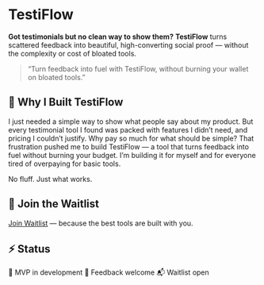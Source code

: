 # TestiFlow

**Got testimonials but no clean way to show them?**
**TestiFlow** turns scattered feedback into beautiful, high-converting social proof — without the complexity or cost of bloated tools.

> “Turn feedback into fuel with TestiFlow, without burning your wallet on bloated tools.”



## 🌿 Why I Built TestiFlow

I just needed a simple way to show what people say about my product. But every testimonial tool I found was packed with features I didn’t need, and pricing I couldn’t justify. Why pay so much for what should be simple? That frustration pushed me to build TestiFlow — a tool that turns feedback into fuel without burning your budget. I’m building it for myself and for everyone tired of overpaying for basic tools.

No fluff. Just what works.



## 🤝 Join the Waitlist

[Join Waitlist](https://testiflow.vercel.app) — because the best tools are built with you.



## ⚡ Status

🚧 MVP in development
💬 Feedback welcome
📬 Waitlist open
